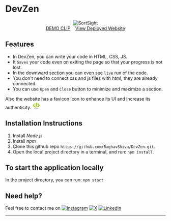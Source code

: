 
# DevZen
<p align="center">
<img src="https://github.com/58Tinkal/SortSight/Assets/working.jpg" alt="SortSight"/>

<br/>
<a href="https://drive.google.com/file/d/1QvuAsC4veG9WF4R8SlJaFURsNnJ5r0FR/view?usp=drive_link">DEMO CLIP</a>&nbsp&nbsp&nbsp
  <a href="https://devzen-sr.netlify.app/">View Deployed Website</a>
</p>


## Features

* In DevZen, you can write your code in HTML, CSS, JS.
* It `Saves` your code even on exiting the page so that your progress is not lost.
* In the downward section you can even see `live` run of the code.
* You don't need to connect css and js files with html, they are already connected.
* You can use `Open` and `Close` button to minimize and maximize a section.

Also the website has a favicon icon to enhance its UI and increase its authenticity.
<img width="24" alt="faviconicon" src="https://github.com/RaghavShiva/DevZen/raw/main/src/Assets/favicon.png">

## Installation Instructions

1. Install *Node.js*
2. Install *npm*
3. Clone this github repo `https://github.com/RaghavShiva/DevZen.git`.
4. Open the local project directory in a terminal, and run: `npm install`.

## To start the application locally

In the project directory, you can run: `npm start`

## Need help?

Feel free to contact me on
[![Instagram](https://img.shields.io/badge/Instagram-follow-purple.svg?logo=instagram&logoColor=white)](https://www.instagram.com/ragshiv04) [![X](https://img.shields.io/badge/X-follow-blue.svg?logo=x&logoColor=white
)](https://x.com/raghav_shiva04) [![LinkedIn](https://img.shields.io/badge/LinkedIn-follow-green.svg?logo=linkedin&logoColor=white)](https://www.linkedin.com/in/shiva-raghav-96b94a255?utm_source=share&utm_campaign=share_via&utm_content=profile&utm_medium=android_app)

---------

